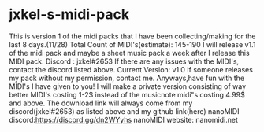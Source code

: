 # jxkel-s-midi-pack
This is version 1 of the midi packs that I have been collecting/making for the last 8 days.(11/28)
Total Count of MIDI's(estimate): 145-190
I will release v1.1 of the midi pack and maybe a sheet music pack a week after I release this MIDI pack.
Discord : jxkel#2653
If there are any issues with the MIDI's, contact the discord listed above.
Current Version: v1.0
If someone releases my pack without my permission, contact me.
Anyways,have fun with the MIDI's I have given to you!
I will make a private version consisting of way better MIDI's costing 1-2$ instead of the musicnote midi"s costing 4.99$ and above.
The download link will always come from my discord(jxkel#2653) as listed above and my github link(here)
nanoMIDI discord:https://discord.gg/dn2WYyhs
nanoMIDI website: nanomidi.net
